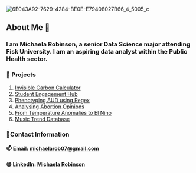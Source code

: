 
![6E043A92-7629-4284-BE0E-E79408027B66_4_5005_c](https://github.com/user-attachments/assets/bd7d5dc2-375f-4304-a43c-0200fadbc9d9)


## About Me 👋

### I am Michaela Robinson, a senior Data Science major attending Fisk University. I am an aspiring data analyst within the Public Health sector.
### 🌱 Projects
1. [Invisible Carbon Calculator](https://github.com/michaelaprobinson/Invisible_Carbon_Calculator)
2. [Student Engagement Hub](https://github.com/michaelaprobinson/MC-student-enagement-hub)
3. [Phenotyping AUD using Regex](https://github.com/michaelaprobinson/AUDRegex)
4. [Analysing Abortion Opinions](https://github.com/michaelaprobinson/Abortion_Opinion_USA)
5. [From Temperature Anomalies to El Nino](https://github.com/michaelaprobinson/Predicting-El-Nino)
6. [Music Trend Database](https://github.com/michaelaprobinson/Music-Trend_Database)

### 💬Contact Information
#### 📫 Email: michaelarob07@gmail.com
#### 😄 LinkedIn: [Michaela Robinson](https://www.linkedin.com/in/michaelaprobinson/)





<!--
**michaelaprobinson/michaelaprobinson** is a ✨ _special_ ✨ repository because its `README.md` (this file) appears on your GitHub profile.

Here are some ideas to get you started:

- 🔭 I’m currently working on ...
- 🌱 I’m currently learning ...
- 👯 I’m looking to collaborate on ...
- 🤔 I’m looking for help with ...
- 💬 Ask me about ...
- 📫 How to reach me: ...
- 😄 Pronouns: ...
- ⚡ Fun fact: ...
-->

